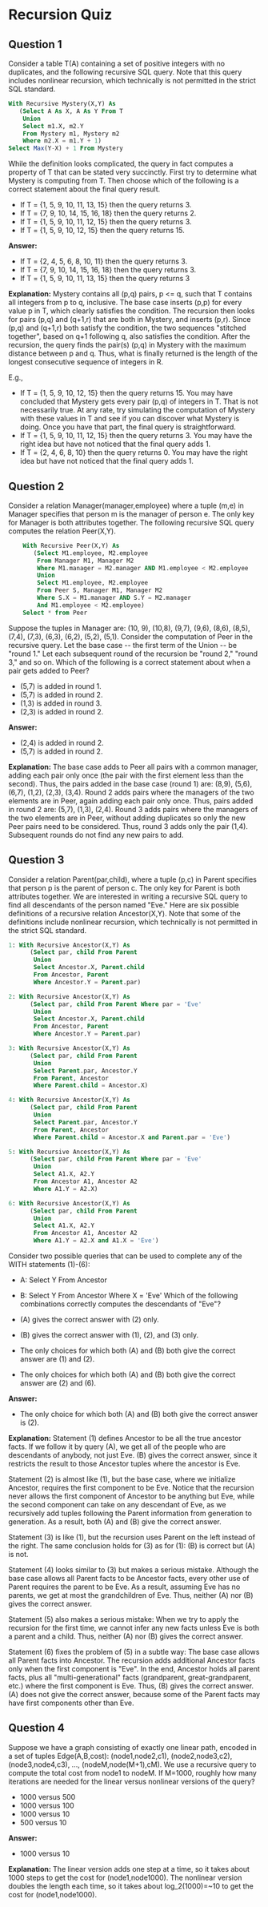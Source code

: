 Recursion Quiz 
============================

Question 1
-------------------------
Consider a table T(A) containing a set of positive integers with no duplicates, and the following recursive SQL query. Note that this query includes nonlinear recursion, which technically is not permitted in the strict SQL standard. 

 ```SQL
 With Recursive Mystery(X,Y) As
    (Select A As X, A As Y From T
     Union
     Select m1.X, m2.Y
     From Mystery m1, Mystery m2
     Where m2.X = m1.Y + 1)
 Select Max(Y-X) + 1 From Mystery
```

While the definition looks complicated, the query in fact computes a property of T that can be stated very succinctly. First try to determine what Mystery is computing from T. Then choose which of the following is a correct statement about the final query result. 

* If T = {1, 5, 9, 10, 11, 13, 15} then the query returns 3.
* If T = {7, 9, 10, 14, 15, 16, 18} then the query returns 2.
* If T = {1, 5, 9, 10, 11, 12, 15} then the query returns 3.
* If T = {1, 5, 9, 10, 12, 15} then the query returns 15.

**Answer:**
* If T = {2, 4, 5, 6, 8, 10, 11} then the query returns 3.
* If T = {7, 9, 10, 14, 15, 16, 18} then the query returns 3.
* If T = {1, 5, 9, 10, 11, 13, 15} then the query returns 3

**Explanation:** 
Mystery contains all (p,q) pairs, p <= q, such that T contains all integers from p to q, inclusive. The base case inserts (p,p) for every value p in T, which clearly satisfies the condition. The recursion then looks for pairs (p,q) and (q+1,r) that are both in Mystery, and inserts (p,r). Since (p,q) and (q+1,r) both satisfy the condition, the two sequences "stitched together", based on q+1 following q, also satisfies the condition. After the recursion, the query finds the pair(s) (p,q) in Mystery with the maximum distance between p and q. Thus, what is finally returned is the length of the longest consecutive sequence of integers in R.

E.g., 
* If T = {1, 5, 9, 10, 12, 15} then the query returns 15.
You may have concluded that Mystery gets every pair (p,q) of integers in T. That is not necessarily true. At any rate, try simulating the computation of Mystery with these values in T and see if you can discover what Mystery is doing. Once you have that part, the final query is straightforward.
* If T = {1, 5, 9, 10, 11, 12, 15} then the query returns 3.
You may have the right idea but have not noticed that the final query adds 1.
* If T = {2, 4, 6, 8, 10} then the query returns 0.
You may have the right idea but have not noticed that the final query adds 1.


Question 2
----------------------------
Consider a relation Manager(manager,employee) where a tuple (m,e) in Manager specifies that person m is the manager of person e. The only key for Manager is both attributes together. The following recursive SQL query computes the relation Peer(X,Y). 

```SQL
    With Recursive Peer(X,Y) As
       (Select M1.employee, M2.employee
        From Manager M1, Manager M2
        Where M1.manager = M2.manager AND M1.employee < M2.employee
        Union
        Select M1.employee, M2.employee
        From Peer S, Manager M1, Manager M2
        Where S.X = M1.manager AND S.Y = M2.manager
        And M1.employee < M2.employee)
    Select * from Peer
```

Suppose the tuples in Manager are: (10, 9), (10,8), (9,7), (9,6), (8,6), (8,5), (7,4), (7,3), (6,3), (6,2), (5,2), (5,1). Consider the computation of Peer in the recursive query. Let the base case -- the first term of the Union -- be "round 1." Let each subsequent round of the recursion be "round 2," "round 3," and so on. Which of the following is a correct statement about when a pair gets added to Peer?

* (5,7) is added in round 1.
* (5,7) is added in round 2.
* (1,3) is added in round 3.
* (2,3) is added in round 2.

**Answer:** 
* (2,4) is added in round 2.
* (5,7) is added in round 2.

**Explanation:**
The base case adds to Peer all pairs with a common manager, adding each pair only once (the pair with the first element less than the second). Thus, the pairs added in the base case (round 1) are: (8,9), (5,6), (6,7), (1,2), (2,3), (3,4). Round 2 adds pairs where the managers of the two elements are in Peer, again adding each pair only once. Thus, pairs added in round 2 are: (5,7), (1,3), (2,4). Round 3 adds pairs where the managers of the two elements are in Peer, without adding duplicates so only the new Peer pairs need to be considered. Thus, round 3 adds only the pair (1,4). Subsequent rounds do not find any new pairs to add.

Question 3
-----------------------
Consider a relation Parent(par,child), where a tuple (p,c) in Parent specifies that person p is the parent of person c. The only key for Parent is both attributes together. We are interested in writing a recursive SQL query to find all descendants of the person named "Eve." Here are six possible definitions of a recursive relation Ancestor(X,Y). Note that some of the definitions include nonlinear recursion, which technically is not permitted in the strict SQL standard. 

```SQL
1: With Recursive Ancestor(X,Y) As
      (Select par, child From Parent
       Union
       Select Ancestor.X, Parent.child
       From Ancestor, Parent
       Where Ancestor.Y = Parent.par)

2: With Recursive Ancestor(X,Y) As
      (Select par, child From Parent Where par = 'Eve'
       Union
       Select Ancestor.X, Parent.child
       From Ancestor, Parent
       Where Ancestor.Y = Parent.par)

3: With Recursive Ancestor(X,Y) As
      (Select par, child From Parent
       Union
       Select Parent.par, Ancestor.Y
       From Parent, Ancestor
       Where Parent.child = Ancestor.X)

4: With Recursive Ancestor(X,Y) As
      (Select par, child From Parent
       Union
       Select Parent.par, Ancestor.Y
       From Parent, Ancestor
       Where Parent.child = Ancestor.X and Parent.par = 'Eve')

5: With Recursive Ancestor(X,Y) As
      (Select par, child From Parent Where par = 'Eve'
       Union
       Select A1.X, A2.Y
       From Ancestor A1, Ancestor A2
       Where A1.Y = A2.X)

6: With Recursive Ancestor(X,Y) As
      (Select par, child From Parent
       Union
       Select A1.X, A2.Y
       From Ancestor A1, Ancestor A2
       Where A1.Y = A2.X and A1.X = 'Eve')
```
Consider two possible queries that can be used to complete any of the WITH statements (1)-(6): 
* A: Select Y From Ancestor
* B: Select Y From Ancestor Where X = 'Eve'
Which of the following combinations correctly computes the descendants of "Eve"? 

* (A) gives the correct answer with (2) only.
* (B) gives the correct answer with (1), (2), and (3) only.
* The only choices for which both (A) and (B) both give the correct answer are (1) and (2).
* The only choices for which both (A) and (B) both give the correct answer are (2) and (6).

**Answer:** 
* The only choice for which both (A) and (B) both give the correct answer is (2).

**Explanation:** 
Statement (1) defines Ancestor to be all the true ancestor facts. If we follow it by query (A), we get all of the people who are descendants of anybody, not just Eve. (B) gives the correct answer, since it restricts the result to those Ancestor tuples where the ancestor is Eve. 

Statement (2) is almost like (1), but the base case, where we initialize Ancestor, requires the first component to be Eve. Notice that the recursion never allows the first component of Ancestor to be anything but Eve, while the second component can take on any descendant of Eve, as we recursively add tuples following the Parent information from generation to generation. As a result, both (A) and (B) give the correct answer. 

Statement (3) is like (1), but the recursion uses Parent on the left instead of the right. The same conclusion holds for (3) as for (1): (B) is correct but (A) is not. 

Statement (4) looks similar to (3) but makes a serious mistake. Although the base case allows all Parent facts to be Ancestor facts, every other use of Parent requires the parent to be Eve. As a result, assuming Eve has no parents, we get at most the grandchildren of Eve. Thus, neither (A) nor (B) gives the correct answer. 

Statement (5) also makes a serious mistake: When we try to apply the recursion for the first time, we cannot infer any new facts unless Eve is both a parent and a child. Thus, neither (A) nor (B) gives the correct answer. 

Statement (6) fixes the problem of (5) in a subtle way: The base case allows all Parent facts into Ancestor. The recursion adds additional Ancestor facts only when the first component is "Eve". In the end, Ancestor holds all parent facts, plus all "multi-generational" facts (grandparent, great-grandparent, etc.) where the first component is Eve. Thus, (B) gives the correct answer. (A) does not give the correct answer, because some of the Parent facts may have first components other than Eve. 


Question 4
-----------------------
Suppose we have a graph consisting of exactly one linear path, encoded in a set of tuples Edge(A,B,cost): (node1,node2,c1), (node2,node3,c2), (node3,node4,c3), ..., (nodeM,node(M+1),cM). We use a recursive query to compute the total cost from node1 to nodeM. If M=1000, roughly how many iterations are needed for the linear versus nonlinear versions of the query?

* 1000 versus 500
* 1000 versus 100
* 1000 versus 10
* 500 versus 10

**Answer:**
* 1000 versus 10

**Explanation:**
The linear version adds one step at a time, so it takes about 1000 steps to get the cost for (node1,node1000). The nonlinear version doubles the length each time, so it takes about log_2(1000)=~10 to get the cost for (node1,node1000).